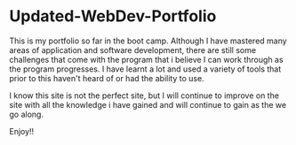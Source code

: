 # Updated-WebDev-Portfolio


This is my portfolio so far in the boot camp. Although I have mastered many areas of application and software development, there are still some challenges that come with the program that i believe I can work through as the program  progresses. I have learnt a lot and used a variety of tools that prior to this haven't heard of or had the ability to use. 

I know this site is not the perfect site, but I will continue to improve  on the site with all the knowledge i have gained and will continue  to gain as the we go along.

Enjoy!!
